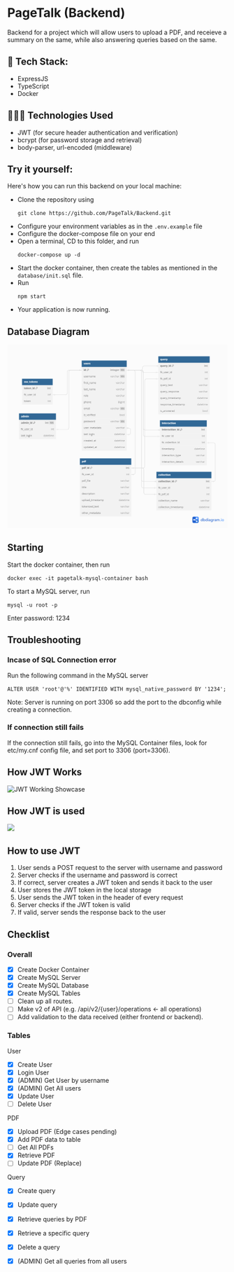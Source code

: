 # PageTalk (Backend)

Backend for a project which will allow users to upload a PDF, and receieve a summary on the same, while also answering queries based on the same.

## 🔧 Tech Stack:
- ExpressJS
- TypeScript
- Docker

## 👨🏻‍💻 Technologies Used
- JWT (for secure header authentication and verification)
- bcrypt (for password storage and retrieval)
- body-parser, url-encoded (middleware)

## Try it yourself:

Here's how you can run this backend on your local machine:
- Clone the repository using
  ```shell
  git clone https://github.com/PageTalk/Backend.git
  ```
- Configure your environment variables as in the `.env.example` file
- Configure the docker-compose file on your end
- Open a terminal, CD to this folder, and run
  ```
  docker-compose up -d
  ```
- Start the docker container, then create the tables as mentioned in the `database/init.sql` file.
- Run
  ```
  npm start
  ```
- Your application is now running.

## Database Diagram

<img src="https://github.com/PageTalk/Backend/blob/5d19a46daa0b7e56e5d29d224f3df6b56cd1eb73/screenshots/PageTalk.png">

## Starting

Start the docker container, then run

```shell
docker exec -it pagetalk-mysql-container bash
```

To start a MySQL server, run

```mysql
mysql -u root -p
```

Enter password: 1234

## Troubleshooting

### Incase of SQL Connection error

Run the following command in the MySQL server

```mysql
ALTER USER 'root'@'%' IDENTIFIED WITH mysql_native_password BY '1234';
```

Note: Server is running on port 3306 so add the port to the dbconfig while creating a connection.

### If connection still fails

If the connection still fails, go into the MySQL Container files, look for etc/my.cnf config file, and set port to 3306 (port=3306).

## How JWT Works

<img src="https://i.stack.imgur.com/b2dzI.png" alt="JWT Working Showcase">

## How JWT is used

<img src="https://media.geeksforgeeks.org/wp-content/uploads/20210925202132/Untitled1-660x404.png">

## How to use JWT

1. User sends a POST request to the server with username and password
2. Server checks if the username and password is correct
3. If correct, server creates a JWT token and sends it back to the user
4. User stores the JWT token in the local storage
5. User sends the JWT token in the header of every request
6. Server checks if the JWT token is valid
7. If valid, server sends the response back to the user

## Checklist

### Overall

- [x] Create Docker Container
- [x] Create MySQL Server
- [x] Create MySQL Database
- [x] Create MySQL Tables
- [ ] Clean up all routes.
- [ ] Make v2 of API (e.g. /api/v2/{user}/operations <- all operations)
- [ ] Add validation to the data received (either frontend or backend).
### Tables

 User

- [x] Create User
- [x] Login User
- [x] (ADMIN) Get User by username
- [x] (ADMIN) Get All users
- [x] Update User
- [ ] Delete User

PDF

- [x] Upload PDF (Edge cases pending)
- [x] Add PDF data to table
- [ ] Get All PDFs
- [x] Retrieve PDF
- [ ] Update PDF (Replace)

Query

- [x] Create query 
- [x] Update query
- [x] Retrieve queries by PDF
- [x] Retrieve a specific query
- [x] Delete a query
- [x] (ADMIN) Get all queries from all users


